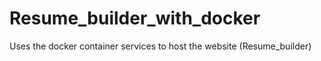 # Resume_builder_with_docker
Uses the docker container services to host  the website (Resume_builder)
